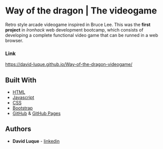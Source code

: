 # Way of the dragon | The videogame
Retro style arcade videogame inspired in Bruce Lee. This was the **first project** in *Ironhack* web development bootcamp, which consists of developing a complete functional video game that can be runned in a web browser.

### Link
https://david-luque.github.io/Way-of-the-dragon-videogame/


## Built With
* [HTML](https://en.wikipedia.org/wiki/HTML) <br>
* [Javascript](https://en.wikipedia.org/wiki/JavaScript) <br>
* [CSS](https://en.wikipedia.org/wiki/CSS) <br>
* [Bootstrap](https://getbootstrap.com/) <br>
* [GitHub](https://en.wikipedia.org/wiki/GitHub) & [GitHub Pages](https://pages.github.com/)


## Authors
* **David Luque** - [linkedin](https://www.linkedin.com/in/david-luque-alba/)
